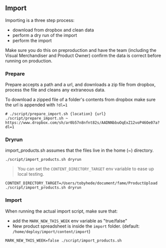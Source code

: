 ## Import

Importing is a three step process:

- download from dropbox and clean data
- perform a dry run of the import
- perform the import

Make sure you do this on preproduction and have the team (including the Visual Merchandiser and Product Owner) confirm the data is correct before running on production.

### Prepare
Prepare accepts a path and a url, and downloads a zip file from dropbox, process the file and cleans any extraneous data.

To download a zipped file of a folder's contents from dropbox make sure the url is appended with `?dl=1`


```
# ./script/prepare_import.sh {location} {url}
./script/prepare_import.sh ~ https://www.dropbox.com/sh/ar0b57n8nfnt82s/AADNNbbuOqExZ12voP46Oe07a?dl=1
```

### Dryrun

import_products.sh assumes that the files live in the home (~) directory.

```
./script/import_products.sh dryrun
```

> You can set the `CONTENT_DIRECTORY_TARGET` env variable to ease up local testing.

```shell
CONTENT_DIRECTORY_TARGET=/Users/tobyhede/document/fame/ProductUpload ./script/import_products.sh dryrun
```

### Import

When running the actual import script, make sure that:

- add the `MARK_NEW_THIS_WEEK` env variable as "true/false"
- New product spreadsheet is inside the `import` folder. (default: `/home/deploy/import/content/import`)

```
MARK_NEW_THIS_WEEK=false ./script/import_products.sh
```
